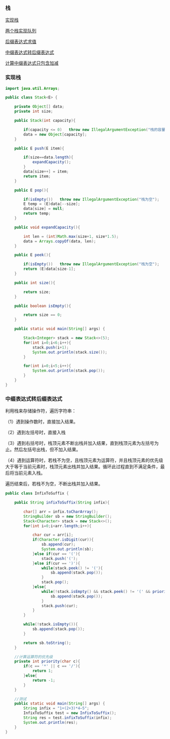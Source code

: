 ### 栈

[实现栈](#实现栈)

[两个栈实现队列](https://github.com/GrowTowardsSunlight/For-the-interview/blob/master/algorithm/data%20strcut/两个栈实现队列.md)

[后缀表达式求值](https://github.com/GrowTowardsSunlight/For-the-interview/blob/master/algorithm/逆波兰表达式求值.md)

[中缀表达式转后缀表达式](#中缀表达式转后缀表达式)

[计算中缀表达式只包含加减](https://github.com/GrowTowardsSunlight/For-the-interview/blob/master/bank/算法.md#计算中缀表达式只包含加减)

### 实现栈
    
```java
import java.util.Arrays;

public class Stack<E> {

    private Object[] data;
    private int size;

    public Stack(int capacity){

        if(capacity <= 0)   throw new IllegalArgumentException("栈的容量必须大于0");
        data = new Object[capacity];
    }

    public E push(E item){

        if(size==data.length){
            expandCapacity();
        }
        data[size++] = item;
        return item;
    }

    public E pop(){

        if(isEmpty())   throw new IllegalArgumentException("栈为空");
        E temp = (E)data[--size];
        data[size] = null;
        return temp;
    }

    public void expandCapacity(){

        int len = (int)Math.max(size+1, size*1.5);
        data = Arrays.copyOf(data, len);
    }

    public E peek(){

        if(isEmpty())   throw new IllegalArgumentException("栈为空");
        return (E)data[size-1];
    }

    public int size(){

        return size;
    }

    public boolean isEmpty(){

        return size == 0;
    }

    public static void main(String[] args) {

        Stack<Integer> stack = new Stack<>(5);
        for(int i=0;i<6;i++){
            stack.push(i+1);
            System.out.println(stack.size());
        }

        for(int i=0;i<5;i++){
            System.out.println(stack.pop());
        }
    }
}    
```

### 中缀表达式转后缀表达式

利用栈来存储操作符，遍历字符串：

（1）遇到操作数时，直接加入结果。

（2）遇到左括号时，直接入栈

（3）遇到右括号时，栈顶元素不断出栈并加入结果，直到栈顶元素为左括号为止。然后左括号出栈，但不加入结果。

（4）遇到运算符时，若栈不为空，且栈顶元素为运算符，并且栈顶元素的优先级大于等于当前元素时，栈顶元素出栈并加入结果。循环此过程直到不满足条件，最后将当前元素入栈。

遍历结束后，若栈不为空，不断出栈并加入结果。

```java
public class InfixToSuffix {

    public String infixToSuffix(String infix){

        char[] arr = infix.toCharArray();
        StringBuilder sb = new StringBuilder();
        Stack<Character> stack = new Stack<>();
        for(int i=0;i<arr.length;i++){

            char cur = arr[i];
            if(Character.isDigit(cur)){
                sb.append(cur);
                System.out.println(sb);
            }else if(cur == '('){
                stack.push('(');
            }else if(cur == ')'){
                while(stack.peek() != '('){
                    sb.append(stack.pop());
                }
                stack.pop();
            }else{
                while(!stack.isEmpty() && stack.peek() != '(' && priority(stack.peek()) >= priority(cur)){
                    sb.append(stack.pop());
                }
                stack.push(cur);
            }
        }

        while(!stack.isEmpty()){
            sb.append(stack.pop());
        }

        return sb.toString();
    }

    //计算运算符的优先级
    private int priority(char c){
        if(c == '*' || c == '/'){
            return 1;
        }else{
            return -1;
        }
    }

    //测试
    public static void main(String[] args) {
        String infix = "1+(2+3)*4–5";
        InfixToSuffix test = new InfixToSuffix();
        String res = test.infixToSuffix(infix);
        System.out.println(res);
    }
}
```
